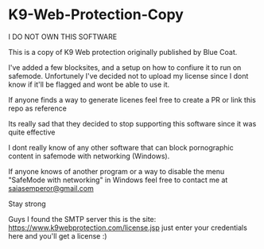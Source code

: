 # K9-Web-Protection-Copy


I DO NOT OWN THIS SOFTWARE

This is a copy of K9 Web protection originally
published by Blue Coat.

I've added a few blocksites, and a setup on how to
confiure it to run on safemode. Unfortunely I've decided
not to upload my license since I dont know if it'll be flagged
and wont be able to use it. 

If anyone finds a way to generate licenes feel free to create a PR
or link this repo as reference

Its really sad that they decided to stop supporting this software 
since it was quite effective

I dont really know of any other software that can block pornographic content
in safemode with networking (Windows).

If anyone knows of another program or a way to disable the menu "SafeMode with networking"
in Windows feel free to contact me at saiasemperor@gmail.com

Stay strong

Guys I found the SMTP server this is the site: https://www.k9webprotection.com/license.jsp
just enter your credentials here and you'll get a license :)


